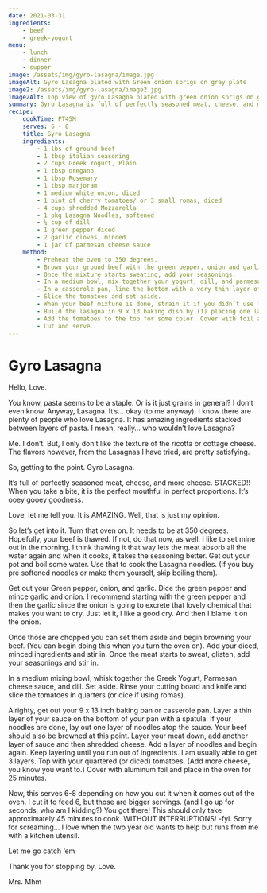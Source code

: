 ```yaml
---
date: 2021-03-31
ingredients: 
    - beef
    - greek-yogurt
menu:
    - lunch
    - dinner
    - supper
image: /assets/img/gyro-lasagna/image.jpg
imageAlt: Gyro Lasagna plated with Green onion sprigs on gray plate
image2: /assets/img/gyro-lasagna/image2.jpg
image2Alt: Top view of gyro Lasagna plated with green onion sprigs on gray plate
summary: Gyro Lasagna is full of perfectly seasoned meat, cheese, and more cheese. STACKED!! When you take a bite, it is the perfect mouthful in perfect proportions. It’s ooey gooey goodness.
recipe:
    cookTime: PT45M
    serves: 6 - 8
    title: Gyro Lasagna
    ingredients:
        - 1 lbs of ground beef
        - 1 tbsp italian seasoning
        - 2 cups Greek Yogurt, Plain
        - 1 tbsp oregano
        - 1 tbsp Rosemary
        - 1 tbsp marjoram
        - 1 medium white onion, diced
        - 1 pint of cherry tomatoes/ or 3 small romas, diced
        - 4 cups shredded Mozzarella
        - 1 pkg Lasagna Noodles, softened
        - ¼ cup of dill
        - 1 green pepper diced
        - 2 garlic cloves, minced
        - 1 jar of parmesan cheese sauce
    method:
        - Preheat the oven to 350 degrees.
        - Brown your ground beef with the green pepper, onion and garlic.
        - Once the mixture starts sweating, add your seasonings.
        - In a medium bowl, mix together your yogurt, dill, and parmesan sauce.
        - In a casserole pan, line the bottom with a very thin layer of your sauce.
        - Slice the tomatoes and set aside.
        - When your beef mixture is done, strain it if you didn’t use lean meat.
        - Build the lasagna in 9 x 13 baking dish by (1) placing one layer of noodles in the pan, (2) spooning a layer of meat down, (3) adding a layer of sauce and a sprinkling of shredded cheese, and (4) repeat 1-3 until you run out of ingredients (usually 3 iterations).
        - Add the tomatoes to the top for some color. Cover with foil and bake for 25 minutes.
        - Cut and serve.  
---
```

# Gyro Lasagna
Hello, Love.

You know, pasta seems to be a staple. Or is it just grains in general? I don’t even know. 
Anyway, Lasagna. It’s… okay (to me anyway). I know there are plenty of people who love Lasagna. It has amazing ingredients stacked between layers of pasta. I mean, really… who wouldn’t love Lasagna?

Me. I don’t. But, I only don’t like the texture of the ricotta or cottage cheese. The flavors however, from the Lasagnas I have tried, are pretty satisfying.

So, getting to the point. Gyro Lasagna.

It’s full of perfectly seasoned meat, cheese, and more cheese. STACKED!! When you take a bite, it is the perfect mouthful in perfect proportions. It’s ooey gooey goodness.

Love, let me tell you. It is AMAZING. Well, that is just my opinion.

So let’s get into it. Turn that oven on. It needs to be at 350 degrees. Hopefully, your beef is thawed. If not, do that now, as well. I like to set mine out in the morning. I think thawing it that way lets the meat absorb all the water again and when it cooks, it takes the seasoning better. Get out your pot and boil some water. Use that to cook the Lasagna noodles. (If you buy pre softened noodles or make them yourself, skip boiling them).

Get out your Green pepper, onion, and garlic. Dice the green pepper and mince garlic and onion. I recommend starting with the green pepper and then the garlic since the onion is going to excrete that lovely chemical that makes you want to cry. Just let it, I like a good cry. And then I blame it on the onion.

Once those are chopped you can set them aside and begin browning your beef. (You can begin doing this when you turn the oven on). Add your diced, minced ingredients and stir in. 
Once the meat starts to sweat, glisten, add your seasonings and stir in. 

In a medium mixing bowl, whisk together the Greek Yogurt, Parmesan cheese sauce, and dill. Set aside. Rinse your cutting board and knife and slice the tomatoes in quarters (or dice 
if using romas).

Alrighty, get out your 9 x 13 inch baking pan or casserole pan. Layer a thin layer of your sauce on the bottom of your pan with a spatula. If your noodles are done, lay out one layer of noodles atop the sauce. Your beef should also be browned at this point. Layer your meat down, add another layer of sauce and then shredded cheese. Add a layer of noodles and begin again.
Keep layering until you run out of ingredients. I am usually able to get 3 layers. Top with your quartered (or diced) tomatoes. (Add more cheese, you know you want to.) Cover with aluminum foil and place in the oven for 25 minutes.

Now, this serves 6-8 depending on how you cut it when it comes out of the oven. I cut it to feed 6, but those are bigger servings. (and I go up for seconds, who am I kidding?)
You got there! This should only take approximately 45 minutes to cook. WITHOUT INTERRUPTIONS! -fyi. Sorry for screaming... I love when the two year old wants to help but runs from me with a kitchen utensil.

Let me go catch ‘em

Thank you for stopping by, Love.

Mrs. Mhm
